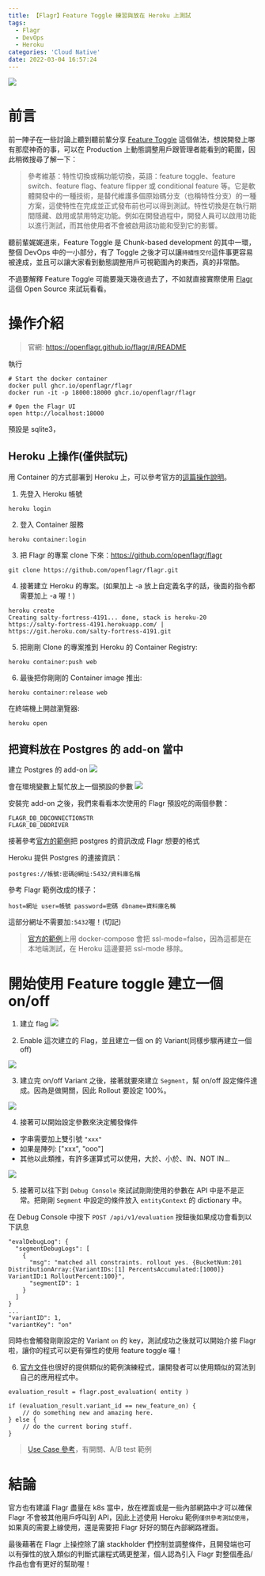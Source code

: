 ```yaml
---
title: 【Flagr】Feature Toggle 練習與放在 Heroku 上測試
tags:
  - Flagr
  - DevOps
  - Heroku
categories: 'Cloud Native'
date: 2022-03-04 16:57:24
---
```



![](https://github.com/checkr/flagr/raw/master/docs/images/logo.png)

# 前言

前一陣子在一些討論上聽到聽前輩分享 [Feature Toggle](https://zh.wikipedia.org/wiki/%E7%89%B9%E6%80%A7%E5%88%87%E6%8D%A2) 這個做法，想說開發上哪有那麼神奇的事，可以在 Production 上動態調整用戶跟管理者能看到的範圍，因此稍微搜尋了解一下：

<!-- more -->

> 參考維基：特性切換或稱功能切換，英語：feature toggle、feature switch、feature flag、feature flipper 或 conditional feature 等。它是軟體開發中的一種技術，是替代維護多個原始碼分支（也稱特性分支）的一種方案，這使特性在完成並正式發布前也可以得到測試。特性切換是在執行期間隱藏、啟用或禁用特定功能。例如在開發過程中，開發人員可以啟用功能以進行測試，而其他使用者不會被啟用該功能和受到它的影響。

聽前輩娓娓道來，Feature Toggle 是 Chunk-based development 的其中一環，整個 DevOps 中的一小部分，有了 Toggle 之後才可以讓`持續性交付`這件事更容易被達成，並且可以讓大家看到動態調整用戶可視範圍內的東西，真的非常酷。

不過要解釋 Feature Toggle 可能要幾天幾夜過去了，不如就直接實際使用 [Flagr](https://openflagr.github.io/flagr/#/README) 這個 Open Source 來試玩看看。

# 操作介紹

> 官網: https://openflagr.github.io/flagr/#/README

執行

```
# Start the docker container
docker pull ghcr.io/openflagr/flagr
docker run -it -p 18000:18000 ghcr.io/openflagr/flagr

# Open the Flagr UI
open http://localhost:18000
```

預設是 sqlite3，

## Heroku 上操作(僅供試玩)

用 Container 的方式部署到 Heroku 上，可以參考官方的[這篇操作說明](https://devcenter.heroku.com/articles/container-registry-and-runtime)。

1. 先登入 Heroku 帳號

```
heroku login
```

2. 登入 Container 服務

```
heroku container:login
```

3. 把 Flagr 的專案 clone 下來：https://github.com/openflagr/flagr

```
git clone https://github.com/openflagr/flagr.git
```

4. 接著建立 Heroku 的專案。(如果加上 -a 放上自定義名字的話，後面的指令都需要加上 -a 喔！)

```
heroku create
Creating salty-fortress-4191... done, stack is heroku-20
https://salty-fortress-4191.herokuapp.com/ | https://git.heroku.com/salty-fortress-4191.git
```

5. 把剛剛 Clone 的專案推到 Heroku 的 Container Registry:

```
heroku container:push web
```

6. 最後把你剛剛的 Container image 推出:

```
heroku container:release web
```

在終端機上開啟瀏覽器:

```
heroku open
```

## 把資料放在 Postgres 的 add-on 當中

建立 Postgres 的 add-on
![](https://nijialin.com/images/2022/flagr/1.png)

會在環境變數上幫忙放上一個預設的參數
![](https://nijialin.com/images/2022/flagr/2.png)

安裝完 add-on 之後，我們來看看本次使用的 Flagr 預設吃的兩個參數：

```
FLAGR_DB_DBCONNECTIONSTR
FLAGR_DB_DBDRIVER
```

接著參考[官方的範例](https://github.com/checkr/flagr/blob/master/integration_tests/docker-compose.yml)把 postgres 的資訊改成 Flagr 想要的格式

Heroku 提供 Postgres 的連接資訊：

```
postgres://帳號:密碼@網址:5432/資料庫名稱
```

參考 Flagr 範例改成的樣子：

```
host=網址 user=帳號 password=密碼 dbname=資料庫名稱
```

這部分網址不需要加`:5432`喔！(切記)

> [官方的範例](https://github.com/checkr/flagr/blob/master/integration_tests/docker-compose.yml)上用 docker-compose 會把 ssl-mode=false，因為這都是在本地端測試，在 Heroku 這邊要把 ssl-mode 移除。

# 開始使用 Feature toggle 建立一個 on/off

1. 建立 flag
   ![](https://nijialin.com/images/2022/flagr/f1.png)

2. Enable 這次建立的 Flag，並且建立一個 on 的 Variant(同樣步驟再建立一個 off)

![](https://nijialin.com/images/2022/flagr/f2.png)

3. 建立完 on/off Variant 之後，接著就要來建立 `Segment`，幫 on/off 設定條件達成。因為是做開關，因此 Rollout 要設定 100%。

![](https://nijialin.com/images/2022/flagr/f3.png)

4. 接著可以開始設定參數來決定觸發條件

- 字串需要加上雙引號 `"xxx"`
- 如果是陣列: ["xxx", "ooo"]
- 其他以此類推，有許多運算式可以使用，大於、小於、IN、NOT IN...

![](https://nijialin.com/images/2022/flagr/f3.png)

5. 接著可以往下到 `Debug Console` 來試試剛剛使用的參數在 API 中是不是正常。把剛剛 `Segment` 中設定的條件放入 `entityContext` 的 dictionary 中。

在 Debug Console 中按下 `POST /api/v1/evaluation` 按鈕後如果成功會看到以下訊息

```
"evalDebugLog": {
  "segmentDebugLogs": [
    {
      "msg": "matched all constraints. rollout yes. {BucketNum:201 DistributionArray:{VariantIDs:[1] PercentsAccumulated:[1000]} VariantID:1 RolloutPercent:100}",
      "segmentID": 1
    }
  ]
}
...
"variantID": 1,
"variantKey": "on"
```

同時也會觸發剛剛設定的 Variant `on` 的 key，測試成功之後就可以開始介接 Flagr 啦，讓你的程式可以更有彈性的使用 feature toggle 囉！

6. [官方文件](https://openflagr.github.io/flagr/#/flagr_use_cases)也很好的提供類似的範例演練程式，讓開發者可以使用類似的寫法到自己的應用程式中。

```
evaluation_result = flagr.post_evaluation( entity )

if (evaluation_result.variant_id == new_feature_on) {
    // do something new and amazing here.
} else {
    // do the current boring stuff.
}
```

> [Use Case 參考](https://openflagr.github.io/flagr/#/flagr_use_cases)，有開關、A/B test 範例

# 結論

官方也有建議 Flagr 盡量在 k8s 當中，放在裡面或是一些內部網路中才可以確保 Flagr 不會被其他用戶呼叫到 API，因此上述使用 Heroku 範例`僅供參考測試使用`，如果真的需要上線使用，還是需要把 Flagr 好好的關在內部網路裡面。

最後藉著在 Flagr 上操控除了讓 stackholder 們控制並調整條件，且開發端也可以有彈性的放入類似的判斷式讓程式碼更整潔，個人認為引入 Flagr 對整個產品/作品也會有更好的幫助喔！
